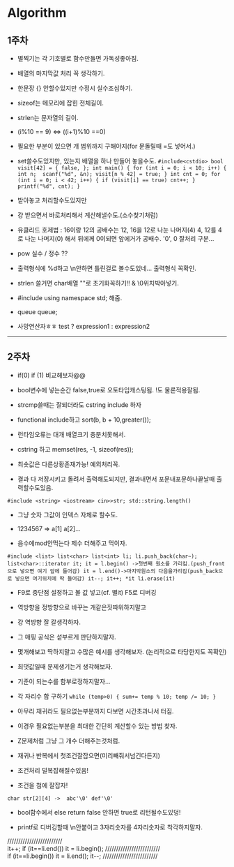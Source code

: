 ﻿# Algorithm
## 1주차
- 별찍기는 각 기호별로 함수만들면 가독성좋아짐.
- 배열의 마지막값 처리 꼭 생각하기.
- 한문장 {} 안할수있지만 수정시 실수조심하기.
- sizeof는 메모리에 잡힌 전체길이.
- strlen는 문자열의 길이.
- (i%10 == 9) <=> ((i+1)%10 ==0)
- 필요한 부분이 있으면 걔 범위까지 구해야지(for 문돌릴때 =도 넣어서.)
- set쓸수도있지만, 있는지 배열을 하나 만들어 놓을수도.
`#include<cstdio>
bool visit[42] = { false, };
int main() {
	for (int i = 0; i < 10; i++) {
		int n;  scanf("%d", &n);
		visit[n % 42] = true;
	}
	int cnt = 0;
	for (int i = 0; i < 42; i++) {
		if (visit[i] == true) cnt++;
	}
	printf("%d", cnt);
}`


- 받아놓고 처리할수도있지만
- 걍 받으면서 바로처리해서 계산해낼수도.(소수찾기처럼)
- 유클리드 호제법 : 16이랑 12의 공배수는
12, 16을 12로 나눈 나머지(4)
4, 12를 4로 나눈 나머지(0)
해서 뒤에께 0이되면 앞에거가 공배수.
'0', 0 잘처리 구분...
- pow 실수 / 정수 ??

- 출력형식에 %d하고 \n안하면 틀린걸로 볼수도있네... 출력형식 꼭확인.
- strlen 쓸거면 char배열 ""로 초기화꼭하기!! & \0위치박아넣기.
- #include <queue> using namespace std; 해줌.
- queue<int> queue;
- 사망연산자ㅎㅎ test ? expression1 : expression2

---

## 2주차
- if(0) if (1) 비교해보자@@
- bool변수에 넣는순간 false,true로 오토타입캐스팅됨. !도 물론적용잘됨.
- strcmp쓸때는 잘되더라도 cstring include 하자

- functional include하고
sort(b, b + 10,greater<int>());

- 런타임오류는 대개 배열크기 충분치못해서.
- cstring 하고 memset(res, -1, sizeof(res));

- 최솟값은 다른상황존재가능! 예외처리꼭.

- 결과 다 저장시키고 돌려서 출력해도되지만, 결과내면서 포문내포문하나끝날때 출력할수도있음.


`#include <string> <iostream>
cin>>str;
std::string.length()`


- 그냥 숫자 그값이 인덱스 자체로 할수도.

- 1234567
=> a[1] a[2]...


- 음수에mod안먹는다 제수 더해주고 먹이자.


`#include <list>
list<char> list<int> li;
li.push_back(char~);
list<char>::iterator it;
it = l.begin() ->첫번째 원소를 가리킴.(push_front으로 넣으면 여기 앞에 들어감)
it = l.end()->마지막원소의 다음을가리킴(push_back으로 넣으면 여기위치에 딱 들어감)
it--; it++; *it
li.erase(it) `


- F9로 중단점 설정하고 볼 값 넣고(cf. 별it) F5로 디버깅


- 역방향을 정방향으로 바꾸는 개같은짓따위하지말고
- 걍 역방향 잘 갈생각하자.
- 그 매핑 공식은 섣부르게 판단하지말자.
- 몇개해보고 딱하지말고 수많은 예시를 생각해보자. (논리적으로 타당한지도 꼭확인)
- 최댓값일때 문제생기는거 생각해보자.
- 기준이 되는수를 함부로정하지말자...


- 각 자리수 합 구하기
`while (temp>0) {
  sum+= temp % 10;
  temp /= 10;
}`


- 아무리 재귀라도 필요없는부분까지 다보면 시간초과나서 터짐.
- 이경우 필요없는부분을 최대한 간단히 계산할수 있는 방법 찾자.

- Z문제처럼 그냥 그 개수 더해주는것처럼.


- 재귀나 반복에서 첫조건잘잡으면(미리빼줘서넘긴다든지) 
- 조건처리 덜복잡해질수있음!
- 조건을 첨에 잘잡자!

`char str[2][4]
-> 
abc'\0'
def'\0'`

- bool함수에서 else return false 안하면 true로 리턴될수도있덩!



- printf로 디버깅할때 \n안붙이고 3자리숫자를 4자리숫자로 착각하지말자.


/////////////////////////	
it++;
if (it==li.end()) it = li.begin();
/////////////////////////							
if (it==li.begin()) it = li.end();
it--;
/////////////////////////




















